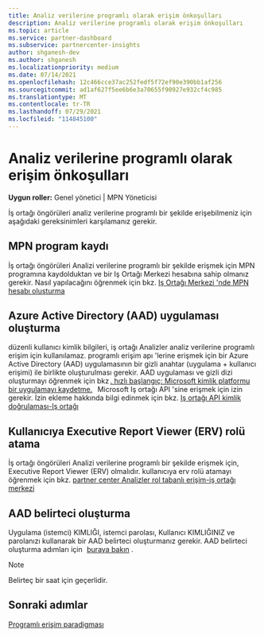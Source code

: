 ```yaml
---
title: Analiz verilerine programlı olarak erişim önkoşulları
description: Analiz verilerine programlı olarak erişim önkoşulları
ms.topic: article
ms.service: partner-dashboard
ms.subservice: partnercenter-insights
author: shganesh-dev
ms.author: shganesh
ms.localizationpriority: medium
ms.date: 07/14/2021
ms.openlocfilehash: 12c466cce37ac252fedf5f72ef90e390bb1af256
ms.sourcegitcommit: ad1af627f5ee6b6e3a70655f90927e932cf4c985
ms.translationtype: MT
ms.contentlocale: tr-TR
ms.lasthandoff: 07/29/2021
ms.locfileid: "114845100"
---
```

# <a name="prerequisites-to-programmatically-access-analytics-data"></a>Analiz verilerine programlı olarak erişim önkoşulları

**Uygun roller:** Genel yönetici | MPN Yöneticisi

İş ortağı öngörüleri analiz verilerine programlı bir şekilde erişebilmeniz için aşağıdaki gereksinimleri karşılamanız gerekir.

## <a name="mpn-program-enrollment"></a>MPN program kaydı

İş ortağı öngörüleri Analizi verilerine programlı bir şekilde erişmek için MPN programına kaydolduktan ve bir Iş Ortağı Merkezi hesabına sahip olmanız gerekir. Nasıl yapılacağını öğrenmek için bkz. [Iş Ortağı Merkezi 'nde MPN hesabı oluşturma](mpn-create-a-partner-center-account.md)

## <a name="create-azure-active-directory-aad-application"></a>Azure Active Directory (AAD) uygulaması oluşturma

düzenli kullanıcı kimlik bilgileri, iş ortağı Analizler analiz verilerine programlı erişim için kullanılamaz. programlı erişim apı 'lerine erişmek için bir Azure Active Directory (AAD) uygulamasının bir gizli anahtar (uygulama + kullanıcı erişimi) ile birlikte oluşturulması gerekir. AAD uygulaması ve gizli dizi oluşturmayı öğrenmek için bkz [. hızlı başlangıç: Microsoft kimlik platformu bir uygulamayı kaydetme.](/azure/active-directory/develop/quickstart-register-app)   Microsoft Iş ortağı API 'sine erişmek için izin gerekir. İzin ekleme hakkında bilgi edinmek için bkz. [Iş ortağı API kimlik doğrulaması-Iş ortağı](/partner/develop/api-authentication#application-and-user-access)

## <a name="assign-executive-report-viewer-erv-role-to-the-user"></a>Kullanıcıya Executive Report Viewer (ERV) rolü atama

İş ortağı öngörüleri Analizi verilerine programlı bir şekilde erişmek için, Executive Report Viewer (ERV) olmalıdır. kullanıcıya erv rolü atamayı öğrenmek için bkz. [partner center Analizler rol tabanlı erişim-iş ortağı merkezi](insights-roles.md)

## <a name="generate-an-aad-token"></a>AAD belirteci oluşturma

Uygulama (istemci) KIMLIĞI, istemci parolası, Kullanıcı KIMLIĞINIZ ve parolanızı kullanarak bir AAD belirteci oluşturmanız gerekir. AAD belirteci oluşturma adımları için   [buraya bakın](insights-programmatic-first-api-call.md#token-generation) .

> [!Note]
> Belirteç bir saat için geçerlidir.

## <a name="next-steps"></a>Sonraki adımlar
[Programlı erişim paradigması](insights-programmatic-access-paradigm.md)
